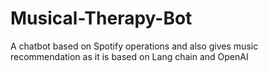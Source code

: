 # Musical-Therapy-Bot
A chatbot based on Spotify operations and also gives music recommendation as it is based on Lang chain and OpenAI
